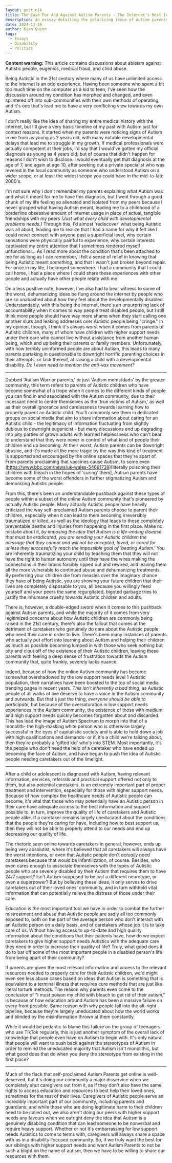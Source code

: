 ```yaml
---
layout: post.njk
title: The Case For And Against Autism Parents - The Internet's Most Infamous "Warriors" of Disabled Children
description: An esssay detailing the polarizing issue of Autism parents, and the place caretakers have in the autism community
date: 2024-11-16
author: Kian Quinn
tags:
  - Essays
  - Disability
  - Politics
---
```


**Content warning:** This article contains discussions about ableism against Autistic people, eugenics, medical fraud, and child abuse.

Being Autistic in the 21st century where many of us have unlimited access to the internet is an odd experience. Having been someone who spent a bit too much time on the computer as a kid to teen, I've seen how the discussion around my condition has morphed and changed, and even splintered off into sub-communities with their own methods of operating, and it's one that's lead me to have a very conflicting view towards my own Autism.

I don't really like the idea of sharing my entire medical history with the internet, but I'll give a very basic timeline of my past with Autism just for context reasons. It started when my parents were noticing signs of Autism in me from as young as 2 years old, with many notable developmental delays that lead me to struggle in my growth. If medical professionals were actually competent at their jobs, I'd say that I would've gotten my official diagnosis as young as 4 years old, but of course that didn't happen for reasons I don't wish to disclose. I would eventually get that diagnosis at the age of 7, and again at age 10, after seeking out a private specialist who was revered in the local community as someone who understood Autism on a wider scope, or at least the widest scope you could have in the mid-to-late 2000's.

I'm not sure why I don't remember my parents explaining what Autism was and what it meant for me to have this diagnosis, but I went through a good chunk of my life feeling so alienated and isolated from my peers because I never grasped what having Autism meant, leading me to a childhood of a borderline obsessive amount of internet usage in place of actual, tangible friendships with my peers *(Just what every child with developmental problems needs.)* Through this, I'd almost 'rediscover' what being Autistic was all about, leading me to realize that I had a name for why it felt like I could never connect with anyone past a superficial level, why certain sensations were physically painful to experience, why certain interests captivated my entire attention that I sometimes rendered myself unfunctional... As I read more about the condition that's been attached to me for as long as I can remember, I felt a sense of relief in knowing that being Autistic meant *something,* and that I wasn't just broken beyond repair. For once in my life, I belonged somewhere. I had a community that I could call home, I had a place where I could share these experiences with other people and actually have other people relate with me.

On a less positive note, however, I've also had to bear witness to some of the worst, dehumanizing ideas be flung around the internet by people who are so unabashed about how they feel about the developmentally disabled. Understandably, with this being the internet, there's an unsurprising lack of accountability when it comes to way people treat disabled people, but I still think more people should have way more shame when they start calling one another slurs and leaking addresses over Autistic people being "cringe." In my opinion, though, I think it's always worst when it comes from parents of Autistic children, many of whom have children with higher support needs under their care who cannot live without assistance from another human being, which end up being their parents or family members. Unfortunately, with how terribly uninformed people are about Autism, this leads to many parents partaking in questionable to downright horrific parenting choices in their attempts, or lack thereof, at raising a child with a developmental disability. *Do I even need to mention the anti-vax movement?*

---

Dubbed 'Autism Warrior parents,' or just 'Autism moms/dads' by the greater community, this term refers to parents of Autistic children who have become somewhat of a trope when it comes to the different kinds of people you can find in and associated with the Autism community, due to their incessant need to center themselves as the 'true victims of Autism,' as well as their overall ignorance and carelessness towards learning how to properly parent an Autistic child. You'll commonly see them in dedicated groups on social media that aim to share information about caring for an Autistic child - the legitimacy of information fluctuating from slightly dubious to downright eugenicist - but many discussions end up degrading into pity parties of grown adults with learned helplessness who can't bear to understand that they were never in control of what kind of people their children end up becoming. At their worst, Autism parents can be downright abusive, and it's made all the more tragic by the way this kind of treatment is supported and encouraged by the online spaces that they're apart of. From parents proclaiming that vaccines cause Autism, to some even (https://www.bbc.com/news/uk-wales-54691739)[literally poisoning their children with bleach in the hopes of 'curing' them], Autism parents have become some of the worst offenders in further stigmatizing Autism and demonizing Autistic people.

From this, there's been an understandable pushback against these types of people within a subset of the online Autism community that's pioneered by actually Autistic people. Many actually Autistic people have heavily criticized the way self-proclaimed Autism parents choose to parent their children, especially when it can lead to them becoming irreversibly traumatized or killed, as well as the ideology that leads to these completely preventable deaths and injuries from happening in the first place. Make no mistake about it, *by imposing the idea that Autism is a life-ending disease that must be eradicated, you are sending your Autistic children the message that they cannot and will not be accepted, loved, or cared for unless they successfully reach the impossible goal of 'beating Autism.'* You are inherently traumatizing your child by teaching them that they will not have the right to human autonomy until they have the wires making the connections in their brains forcibly ripped out and rewired, and leaving them all the more vulnerable to continued abuse and dehumanizing treatments. By preferring your children die from measles over the imaginary chance they have of being Autistic, you are showing your future children that their lives are completely disposable to you, all because you willingly feed yourself and your peers the same regurgitated, bigoted garbage tries to justify the inhumane cruelty towards Autistic children and adults.

There is, however, a double-edged sword when it comes to this pushback against Autism parents, and while the majority of it comes from very legitimized concerns about how Autistic children are commonly being raised in the 21st century, there's also the fallout that comes at the detriment of caretakers who genuinely do care about the Autistic people who need their care in order to live. There's been many instances of parents who actually put effort into learning about Autism and helping their children as much as possible becoming lumped in with those who seek nothing but pity and clout off of the existence of their Autistic children, leaving these parents with feeling a deep sense of frustration towards the Autism community that, quite frankly, severely lacks nuance.

Indeed, because of how the online Autism community has become somewhat overshadowed by the low support needs level 1 Autistic population, their narratives have been boosted to the top of social media trending pages in recent years. *This isn't inherently a bad thing*, as Autistic people of all walks of live deserve to have a voice in the Autism community and outwards. But that's just the thing, *everyone should be able to participate,* but because of the oversaturation in low support needs experiences in the Autism community, the existence of those with medium and high support needs quickly becomes forgotten about and discarded. This has lead the image of Autism Spectrum to morph into that of a monolith- the high-masking white person who is otherwise largely successful in the eyes of capitalistic society and is able to hold down a job with high qualifications and demands- or if, it's a child we're talking about, then they're probably a 'gifted kid' who's into STEM. Most importantly, it's the people who don't need the help of a caretaker who have ended up becoming the face of Autism, and have begun to push the idea of Autistic people needing caretakers out of the limelight.

---


After a child or adolescent is diagnosed with Autism, having relevant information, services, referrals and practical support offered not only to them, but also potential caretakers, is an extremely important part of proper treatment and intervention, especially for those with higher support needs. Because of how complex the healthcare needs of Autistic people can become, it's vital that those who may potentially have an Autistic person in their care have adequate access to the best information and support possible to, in turn, improve the quality of life of caretakers and Autistic people alike. If a caretaker remains largely uneducated about the conditions that the people they're caring for have, including how to best support us, then they will not be able to properly attend to our needs and end up decreasing our quality of life.

The rhetoric seen online towards caretakers in general, however, ends up being very absolutist, where it's believed that all caretakers will always have the worst intentions, or even that Autistic people don't *actually* need caretakers because that would be infantilization, of course. Besides, who even cares enough to associate themselves with the types of Autistic people who are severely disabled by their Autism that requires them to have 24/7 support? Isn't Autism supposed to be just a different neurotype, or even a superpower? But by believing these ideas, it only serves to drive caretakers out of their loved ones' community, and in turn withhold vital information that can potentially relieve the distress of those under their care.

Education is *the* most important tool we have in order to combat the further mistreatment and abuse that Autistic people are sadly all too commonly exposed to, both on the part of the average person who don't interact with an Autistic person on a daily basis, and of caretakers whose job it is to take care of us. Without having access to up-to-date and high quality information about the conditions that their patients have, how do we expect caretakers to give higher support needs Autistics with the adequate care they need in order to increase their quality of life? Truly, what good does it do to bar off some of the most important people in a disabled person's life from being apart of their community?

If parents are given the most relevant information and access to the relevant resources needed to properly care for their Autistic children, we'd might even see less abuse cases based on ideas that Autism is something that is equivalent to a terminal illness that requires cure methods that are just like literal torture methods. The reason why parents even come to the conclusion of "I must poison my child with bleach to get rid of their autism," is because of how education around Autism has been a massive failure on every front possible. Same reason with why people fall into the alt-right pipeline, because they're largely uneducated about how the world works and blinded by the misinformation thrown at them constantly.

While it would be pedantic to blame this failure on the group of teenagers who use TikTok regularly, this is just another symptom of the overall lack of knowledge that people even have on Autism to begin with. It's only natural that people will want to push back against the stereotypes of Autism in order to remind the uneducated majority that Autism isn't monolithic, but what good does that do when you deny the stereotype from existing in the first place?

---

Much of the flack that self-proclaimed Autism Parents get online is well-deserved, but it's doing our community a major disservice when we completely shut caregivers out from it, as if they don't also have the same rights to access education and resources to best help their loved ones, sometimes for the rest of their lives. Caregivers of Autistic people serve an incredibly important part of our community, including parents and guardians, and while those who are doing legitimate harm to their children need to be called out, we also aren't doing our peers with higher support needs any favours when we outright deny the idea that Autism is a genuinely disabling condition that can lead someone to be nonverbal and require heavy support. Whether or not it's embarrassing for low support needs Autistics to come to terms with, caregivers will always share a space with us in a disability-focused community. So, if we truly want the best for our siblings with higher support needs and want Autism Parents to not be such a blight on the name of autism, then we have to be willing to share our resources with them.
